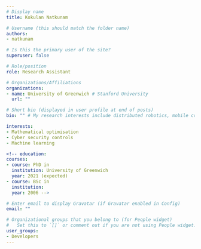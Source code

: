 ```yaml
---
# Display name
title: Kokulan Natkunam

# Username (this should match the folder name)
authors:
- natkunam

# Is this the primary user of the site?
superuser: false

# Role/position
role: Research Assistant

# Organizations/Affiliations
organizations:
- name: University of Greenwich # Stanford University
  url: ""

# Short bio (displayed in user profile at end of posts)
bio: "" # My research interests include distributed robotics, mobile computing and programmable matter.

interests:
- Mathematical optimisation
- Cyber security controls
- Machine learning

<!-- education:
courses:
- course: PhD in
  institution: University of Greenwich
  year: 2021 (expected)
- course: BSc in
  institution:
  year: 2006 -->

# Enter email to display Gravatar (if Gravatar enabled in Config)
email: ""

# Organizational groups that you belong to (for People widget)
#   Set this to `[]` or comment out if you are not using People widget.
user_groups:
- Developers
---
```

